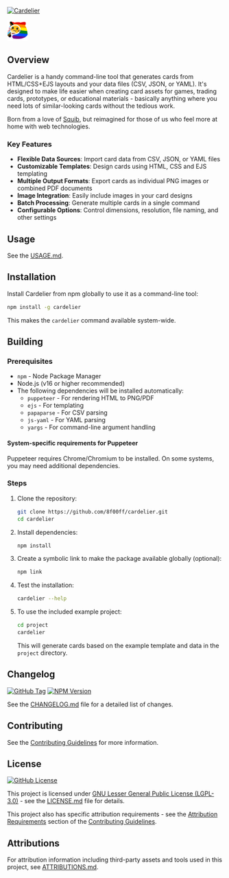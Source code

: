 [![Cardelier](https://img.shields.io/badge/Cardelier-7f00ff)](https://github.com/8f00ff/cardelier)

[<img src="https://raw.githubusercontent.com/ZoeBijl/QueerCats/refs/heads/main/MorningCoffee/SVG/QueerCatMorningCoffee_Progress.svg" width="48" height="48" alt="Morning Pride Cat"/>](https://github.com/ZoeBijl/QueerCats)

## Overview

Cardelier is a handy command-line tool that generates cards from HTML/CSS+EJS layouts and your data files (CSV, JSON, or YAML). It's designed to make life easier when creating card assets for games, trading cards, prototypes, or educational materials - basically anything where you need lots of similar-looking cards without the tedious work.

Born from a love of [Squib](https://squib.rocks), but reimagined for those of us who feel more at home with web technologies.

### Key Features

- **Flexible Data Sources**: Import card data from CSV, JSON, or YAML files
- **Customizable Templates**: Design cards using HTML, CSS and EJS templating
- **Multiple Output Formats**: Export cards as individual PNG images or combined PDF documents
- **Image Integration**: Easily include images in your card designs
- **Batch Processing**: Generate multiple cards in a single command
- **Configurable Options**: Control dimensions, resolution, file naming, and other settings

## Usage

See the [USAGE.md](USAGE.md).

## Installation

Install Cardelier from npm globally to use it as a command-line tool:

```bash
npm install -g cardelier
```

This makes the `cardelier` command available system-wide.

## Building

### Prerequisites

- `npm` - Node Package Manager
- Node.js (v16 or higher recommended)
- The following dependencies will be installed automatically:
  - `puppeteer` - For rendering HTML to PNG/PDF
  - `ejs` - For templating
  - `papaparse` - For CSV parsing
  - `js-yaml` - For YAML parsing
  - `yargs` - For command-line argument handling

#### System-specific requirements for Puppeteer

Puppeteer requires Chrome/Chromium to be installed. On some systems, you may need additional dependencies.

### Steps

1. Clone the repository:
   ```bash
   git clone https://github.com/8f00ff/cardelier.git
   cd cardelier
   ```

2. Install dependencies:
   ```bash
   npm install
   ```

3. Create a symbolic link to make the package available globally (optional):
   ```bash
   npm link
   ```

4. Test the installation:
   ```bash
   cardelier --help
   ```

5. To use the included example project:
   ```bash
   cd project
   cardelier
   ```
   This will generate cards based on the example template and data in the `project` directory.

## Changelog

[![GitHub Tag](https://img.shields.io/github/v/tag/8f00ff/cardelier)](https://github.com/8f00ff/cardelier/tags)
[![NPM Version](https://img.shields.io/npm/v/cardelier)](https://www.npmjs.com/package/cardelier)

See the [CHANGELOG.md](CHANGELOG.md) file for a detailed list of changes.

## Contributing

See the [Contributing Guidelines](CONTRIBUTING.md) for more information.

## License

[![GitHub License](https://img.shields.io/github/license/8f00ff/cardelier)](LICENSE.md)

This project is licensed under [GNU Lesser General Public License (LGPL-3.0)](https://www.gnu.org/licenses/lgpl-3.0.en.html) - see the [LICENSE.md](LICENSE.md) file for details.

This project also has specific attribution requirements - see the [Attribution Requirements](CONTRIBUTING.md#attribution-requirements) section of the [Contributing Guidelines](CONTRIBUTING.md).

## Attributions

For attribution information including third-party assets and tools used in this project, see [ATTRIBUTIONS.md](ATTRIBUTIONS.md).
